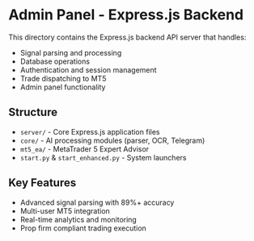 # Admin Panel - Express.js Backend

This directory contains the Express.js backend API server that handles:

- Signal parsing and processing
- Database operations
- Authentication and session management
- Trade dispatching to MT5
- Admin panel functionality

## Structure

- `server/` - Core Express.js application files
- `core/` - AI processing modules (parser, OCR, Telegram)
- `mt5_ea/` - MetaTrader 5 Expert Advisor
- `start.py` & `start_enhanced.py` - System launchers

## Key Features

- Advanced signal parsing with 89%+ accuracy
- Multi-user MT5 integration
- Real-time analytics and monitoring
- Prop firm compliant trading execution